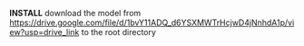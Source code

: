 **INSTALL**
download the model from https://drive.google.com/file/d/1bvY11ADQ_d6YSXMWTrHcjwD4jNnhdA1p/view?usp=drive_link to the root directory
